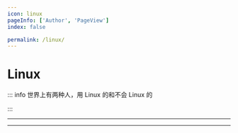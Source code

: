 ```yaml
---
icon: linux
pageInfo: ['Author', 'PageView']
index: false

permalink: /linux/
---
```


# Linux

::: info 世界上有两种人，用 Linux 的和不会 Linux 的

:::

---

<Catalog base='/linux/' />

---
